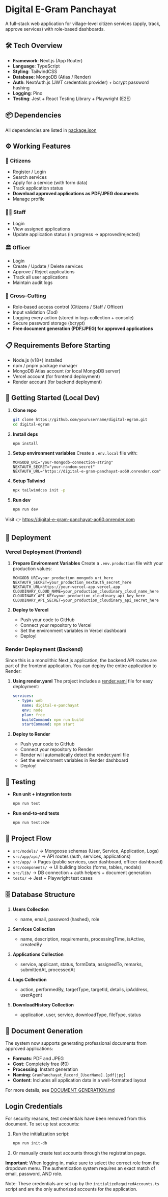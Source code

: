 # Digital E-Gram Panchayat

A full-stack web application for village-level citizen services (apply, track, approve services) with role-based dashboards.

## 🛠 Tech Overview

- **Framework**: Next.js (App Router)
- **Language**: TypeScript
- **Styling**: TailwindCSS
- **Database**: MongoDB (Atlas / Render)
- **Auth**: NextAuth.js (JWT credentials provider) + bcrypt password hashing
- **Logging**: Pino
- **Testing**: Jest + React Testing Library + Playwright (E2E)

## 📦 Dependencies

All dependencies are listed in [package.json](package.json)

## ⚙️ Working Features

### 👤 Citizens
- Register / Login
- Search services
- Apply for a service (with form data)
- Track application status
- **Download approved applications as PDF/JPEG documents**
- Manage profile

### 👨‍💼 Staff
- Login
- View assigned applications
- Update application status (in progress → approved/rejected)

### 🏛 Officer
- Login
- Create / Update / Delete services
- Approve / Reject applications
- Track all user applications
- Maintain audit logs

### 🔐 Cross-Cutting
- Role-based access control (Citizens / Staff / Officer)
- Input validation (Zod)
- Logging every action (stored in logs collection + console)
- Secure password storage (bcrypt)
- **Free document generation (PDF/JPEG) for approved applications**

## 📋 Requirements Before Starting

- Node.js (v18+) installed
- npm / pnpm package manager
- MongoDB Atlas account (or local MongoDB server)
- Vercel account (for frontend deployment)
- Render account (for backend deployment)

## 🚀 Getting Started (Local Dev)

1. **Clone repo**
   ```bash
   git clone https://github.com/yourusername/digital-egram.git
   cd digital-egram
   ```

2. **Install deps**
   ```bash
   npm install
   ```

3. **Setup environment variables**
   Create a `.env.local` file with:
   ```
   MONGODB_URI="your-mongodb-connection-string"
   NEXTAUTH_SECRET="your-random-secret"
   NEXTAUTH_URL="https://digital-e-gram-panchayat-ao60.onrender.com"
   ```

4. **Setup Tailwind**
   ```bash
   npx tailwindcss init -p
   ```

5. **Run dev**
   ```bash
   npm run dev
   ```

Visit 👉 https://digital-e-gram-panchayat-ao60.onrender.com

## 🚀 Deployment

### Vercel Deployment (Frontend)

1. **Prepare Environment Variables**
   Create a `.env.production` file with your production values:
   ```
   MONGODB_URI=your_production_mongodb_uri_here
   NEXTAUTH_SECRET=your_production_nextauth_secret_here
   NEXTAUTH_URL=https://your-vercel-app.vercel.app
   CLOUDINARY_CLOUD_NAME=your_production_cloudinary_cloud_name_here
   CLOUDINARY_API_KEY=your_production_cloudinary_api_key_here
   CLOUDINARY_API_SECRET=your_production_cloudinary_api_secret_here
   ```

2. **Deploy to Vercel**
   - Push your code to GitHub
   - Connect your repository to Vercel
   - Set the environment variables in Vercel dashboard
   - Deploy!

### Render Deployment (Backend)

Since this is a monolithic Next.js application, the backend API routes are part of the frontend application. You can deploy the entire application to Render:

1. **Using render.yaml**
   The project includes a [render.yaml](render.yaml) file for easy deployment:
   ```yaml
   services:
     - type: web
       name: digital-e-panchayat
       env: node
       plan: free
       buildCommand: npm run build
       startCommand: npm start
   ```

2. **Deploy to Render**
   - Push your code to GitHub
   - Connect your repository to Render
   - Render will automatically detect the render.yaml file
   - Set the environment variables in Render dashboard
   - Deploy!

## 🧪 Testing

- **Run unit + integration tests**
  ```bash
  npm run test
  ```

- **Run end-to-end tests**
  ```bash
  npm run test:e2e
  ```

## 📖 Project Flow

- `src/models/` → Mongoose schemas (User, Service, Application, Logs)
- `src/app/api/` → API routes (auth, services, applications)
- `src/app/` → Pages (public services, user dashboard, officer dashboard)
- `src/components/` → UI building blocks (forms, tables, modals)
- `src/lib/` → DB connection + auth helpers + document generation
- `tests/` → Jest + Playwright test cases

## 🗄 Database Structure

1. **Users Collection**
   - name, email, password (hashed), role

2. **Services Collection**
   - name, description, requirements, processingTime, isActive, createdBy

3. **Applications Collection**
   - service, applicant, status, formData, assignedTo, remarks, submittedAt, processedAt

4. **Logs Collection**
   - action, performedBy, targetType, targetId, details, ipAddress, userAgent

5. **DownloadHistory Collection**
   - application, user, service, downloadType, fileType, status

## 📄 Document Generation

The system now supports generating professional documents from approved applications:

- **Formats**: PDF and JPEG
- **Cost**: Completely free (₹0)
- **Processing**: Instant generation
- **Naming**: `GramPanchayat_Record_[UserName].[pdf|jpg]`
- **Content**: Includes all application data in a well-formatted layout

For more details, see [DOCUMENT_GENERATION.md](DOCUMENT_GENERATION.md)

## Login Credentials

For security reasons, test credentials have been removed from this document. To set up test accounts:

1. Run the initialization script:
   ```bash
   npm run init-db
   ```

2. Or manually create test accounts through the registration page.

**Important**: When logging in, make sure to select the correct role from the dropdown menu. The authentication system requires an exact match of email, password, AND role.

Note: These credentials are set up by the `initializeRequiredAccounts.ts` script and are the only authorized accounts for the application.